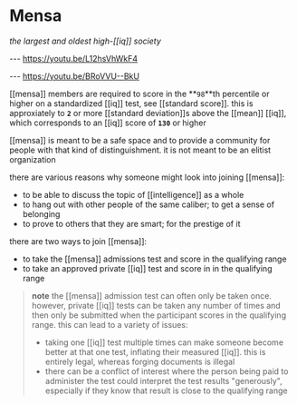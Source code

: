# Mensa

_the largest and oldest high-[[iq]] society_

--- <https://youtu.be/L12hsVhWkF4>

--- <https://youtu.be/BRoVVU--BkU>

[[mensa]] members are required to score in the **`98`**th percentile or higher on a standardized [[iq]] test, see [[standard score]]. this is approxiately to **`2`** or more [[standard deviation]]s above the [[mean]] [[iq]], which corresponds to an [[iq]] score of **`130`** or higher

[[mensa]] is meant to be a safe space and to provide a community for people with that kind of distinguishment. it is not meant to be an elitist organization

there are various reasons why someone might look into joining [[mensa]]:

- to be able to discuss the topic of [[intelligence]] as a whole
- to hang out with other people of the same caliber; to get a sense of belonging
- to prove to others that they are smart; for the prestige of it

there are two ways to join [[mensa]]:

- to take the [[mensa]] admissions test and score in the qualifying range
- to take an approved private [[iq]] test and score in in the qualifying range

> **note** the [[mensa]] admission test can often only be taken once. however, private [[iq]] tests can be taken any number of times and then only be submitted when the participant scores in the qualifying range. this can lead to a variety of issues:
>
> - taking one [[iq]] test multiple times can make someone become better at that one test, inflating their measured [[iq]]. this is entirely legal, whereas forging documents is illegal
> - there can be a conflict of interest where the person being paid to administer the test could interpret the test results "generously", especially if they know that result is close to the qualifying range
